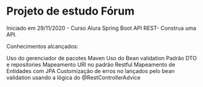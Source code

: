 # Projeto de estudo Fórum

Iniciado em 29/11/2020 - Curso Alura Spring Boot API REST- Construa uma API. 

Conhecimentos alcançados: 

Uso do gerenciador de pacotes Maven 
Uso do Bean validation
Padrão DTO e repositories 
Mapeamento URI no padrão Restful 
Mapeamento de Entidades com JPA
Customização de erros no lançados pelo bean validation usando a lógica do @RestControllerAdvice